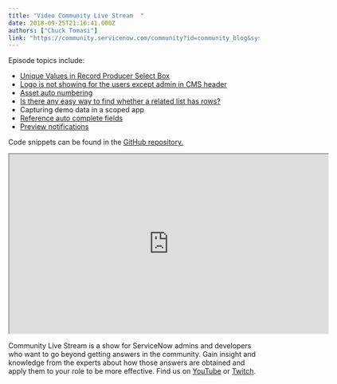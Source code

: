 ```yaml
---
title: "Video Community Live Stream  "
date: 2018-09-25T21:16:41.000Z
authors: ["Chuck Tomasi"]
link: "https://community.servicenow.com/community?id=community_blog&sys_id=f8492249db70ab88a8562926ca961911"
---
```

<p>Episode topics include:</p>
<ul><li><a href="community?id&#61;community_question&amp;sys_id&#61;078cf985db74af8054250b55ca961959" target="_blank" rel="nofollow">Unique Values in Record Producer Select Box</a></li><li><a href="community?id&#61;community_question&amp;sys_id&#61;1ef18ec9dbbcefc45129a851ca9619a4" target="_blank" rel="nofollow">Logo is not showing for the users except admin in CMS header</a></li><li><a href="community?id&#61;community_question&amp;sys_id&#61;e29186cddbb4af8054250b55ca9619bf" target="_blank" rel="nofollow">Asset auto numbering</a></li><li><a href="community?id&#61;community_question&amp;sys_id&#61;bfebcfe1db9cdbc01dcaf3231f96199b" target="_blank" rel="nofollow">Is there any easy way to find whether a related list has rows?</a></li><li>Capturing demo data in a scoped app</li><li><a href="community?id&#61;community_question&amp;sys_id&#61;31497cf7db24a7440be6a345ca961936&amp;anchor&#61;answer_a3c30bf7dbe86b440be6a345ca96195a" target="_blank" rel="nofollow">Reference auto complete fields</a></li><li><a href="community?id&#61;community_question&amp;sys_id&#61;d4ace874db38a3840be6a345ca96191a" target="_blank" rel="nofollow">Preview notifications</a></li></ul>
<p>Code snippets can be found in the <a href="https://github.com/chucktomasi/sn-community-live-stream/tree/master/2018-09-25" target="_blank" rel="nofollow">GitHub repository.</a></p>
<center><iframe id="CmCaReT" src="https://www.youtube.com/embed/OkARUjMpA0c" width="640" height="360"></iframe></center>
<p>Community Live Stream is a show for ServiceNow admins and developers who want to go beyond getting answers in the community. Gain insight and knowledge from the experts about how those answers are obtained and apply them to your role to be more effective. Find us on <a href="https://www.youtube.com/playlist?playnext&#61;1&amp;list&#61;PLkGSnjw5y2U5jTsF7i2yRZPdk3lm88SN8&amp;index&#61;1" target="_blank" rel="nofollow">YouTube</a> or <a href="https://twitch.tv/nowcommunity" target="_blank" rel="nofollow">Twitch</a>.</p>